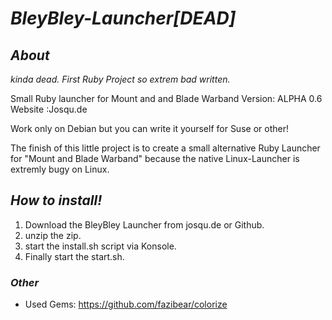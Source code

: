 # _BleyBley-Launcher[DEAD]_

## *About* 
*kinda dead.*
*First Ruby Project so extrem bad written.*

Small Ruby launcher for Mount and and Blade Warband 
Version: ALPHA 0.6
Website :Josqu.de

Work only on Debian but you can write it yourself for Suse or other!

The finish of this little project is to create a small alternative Ruby Launcher for "Mount and Blade Warband"
because the native Linux-Launcher is extremly bugy on Linux.

## *How to install!*
1. Download the BleyBley Launcher from josqu.de or Github.
2. unzip the zip.
3. start the install.sh script via Konsole.
4. Finally start the start.sh.

### *Other*
* Used Gems: https://github.com/fazibear/colorize

